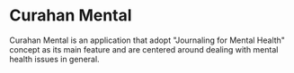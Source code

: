 # Curahan Mental
Curahan Mental is an application that adopt "Journaling for Mental Health" concept as its main feature and are centered around dealing with mental health issues in general.  

